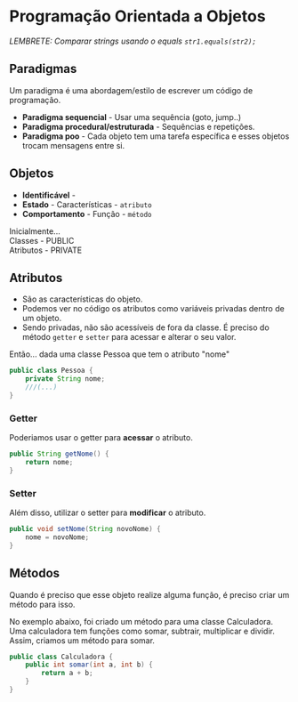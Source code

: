 # Programação Orientada a Objetos

_LEMBRETE: Comparar strings usando o equals `str1.equals(str2);`_

## Paradigmas

Um paradigma é uma abordagem/estilo de escrever um código de programação.

- **Paradigma sequencial** - Usar uma sequência (goto, jump..)
- **Paradigma procedural/estruturada** - Sequências e repetições.
- **Paradigma poo** -  Cada objeto tem uma tarefa específica e esses objetos trocam mensagens entre si.

## Objetos
- **Identificável** - 
- **Estado** - Características - `atributo`
- **Comportamento** - Função - `método`

Inicialmente...<br>
Classes - PUBLIC <br>
Atributos - PRIVATE <br>

## Atributos
- São as características do objeto.
- Podemos ver no código os atributos como variáveis privadas dentro de um objeto.
- Sendo privadas, não são acessíveis de fora da classe. É preciso do método `getter` e `setter` para acessar e alterar o seu valor.


Então... dada uma classe Pessoa que tem o atributo "nome"
```java
public class Pessoa {
    private String nome;
    ///(...)
}
```

### Getter 
Poderiamos usar o getter para **acessar** o atributo.
```java
public String getNome() {
    return nome;
}
```
### Setter
Além disso, utilizar o setter para **modificar** o atributo.
```java
public void setNome(String novoNome) {
    nome = novoNome;
}
```

## Métodos
Quando é preciso que esse objeto realize alguma função, é preciso criar um método para isso. 

No exemplo abaixo, foi criado um método para uma classe Calculadora. Uma calculadora tem funções como somar, subtrair, multiplicar e dividir. Assim, criamos um método para somar.
```java
public class Calculadora {
    public int somar(int a, int b) {
        return a + b;
    }
}
```